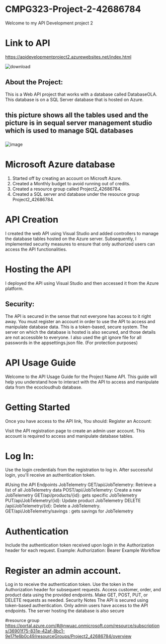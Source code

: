 # CMPG323-Project-2-42686784
Welcome to my API Development project 2
###
# Link to API
https://apidevelopmentproject2.azurewebsites.net/index.html

![download](https://github.com/user-attachments/assets/9d63d326-0b09-4064-8e84-0266d52deb1d)

## About the Project:
This is a Web API project that works with a database called DatabaseOLA. This database is on a SQL Server database that is hosted on Azure. 
###
###
## this picture shows all the tables used and the picture is in sequal server management studio which is used to manage SQL databases
###
![image](https://github.com/user-attachments/assets/25f53411-cdcb-4ddd-8a18-b4fa69f8691e)

# Microsoft Azure database
1. Started off by creating an account on Microsft Azure.
2. Created a Monthly budget to avoid running out of credits.
3. Created a resource group called Project2_42686784.
4. Created a SQL server and database under the resource group Project2_42686784.

# API Creation
I created the web API using Visual Studio and added controllers to manage the database tables hosted on the Azure server. Subsequently, I implemented security measures to ensure that only authorized users can access the API functionalities.

# Hosting the API
I deployed the API using Visual Studio and then accessed it from the Azure platform.

## Security:
The API is secured in the sense that not everyone has access to it right away. You must register an account in order to use the API to access and manipulate database data. This is a token-based, secure system. The server on which the database is hosted is also secured, and those details are not accessible to everyone. I also used the git ignore file for all passwords in the appsettings.json file. (For protection purposes)

# API Usage Guide

Welcome to the API Usage Guide for the Project Name API. This guide will help you understand how to interact with the API to access and manipulate data from the ecocloudhub database.

# Getting Started
Once you have access to the API link, 
You should: Register an Account:

Visit the API registration page to create an admin user account.
This account is required to access and manipulate database tables.

# Log In:
Use the login credentials from the registration to log in.
After successful login, you'll receive an authentication token.

#Using the API
Endpoints
JobTelemetry
GET/api/JobTelemetry:  Retrieve a list of all JobTelemetry data
POST/api/JobTe1emetry:  Create a new JobTelemetry
GET/api/products/{id}: gets specific JobTelemetry
PUT/api/JobTelemetry/{id}: Update product JobTelemetry
DELETE /api/JobTelemetry/{id}: Delete a JobTelemetry.
GET/api/JobTelemetry/savings : gets savings for JobTelemetry

# Authentication
Include the authentication token received upon login in the Authorization header for each request.
Example: Authorization: Bearer <your-token-here>
Example Workflow

# Register an admin account.
Log in to receive the authentication token.
Use the token in the Authorization header for subsequent requests.
Access customer, order, and product data using the provided endpoints.
Make GET, POST, PUT, or DELETE requests as needed.
Security Notes
The API is secured using token-based authentication.
Only admin users have access to the API endpoints.
The server hosting the database is also secure

#resource group
https://portal.azure.com/#@nwuac.onmicrosoft.com/resource/subscriptions/36901f75-831e-42af-8bc1-9e17fe6b0c49/resourceGroups/Project2_42686784/overview

